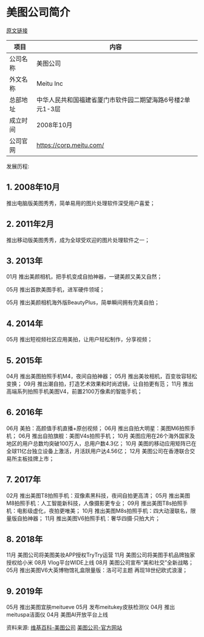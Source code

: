 # 美图公司简介

[原文链接](https://www.it-this-year.com/2020/04/24/303)

|项目|内容|
|-----|-----|
|公司名称|美图公司|
|外文名称|Meitu Inc|
|总部地址|中华人民共和国福建省厦门市软件园二期望海路6号楼2单元1-3层|
|成立时间|2008年10月|
|公司官网|https://corp.meitu.com/|

发展历程:

## 1. 2008年10月 

推出电脑版美图秀秀，简单易用的图片处理软件深受用户喜爱；

## 2. 2011年2月

推出移动版美图秀秀，成为全球受欢迎的图片处理软件之一；

## 3. 2013年

01月 推出美颜相机，把手机变成自拍神器，一键美颜又美又自然；

05月 推出首款美图手机，进军硬件领域；

05月 推出美颜相机海外版BeautyPlus，简单瞬间拥有完美自拍；

## 4. 2014年

05月 推出短视频社区应用美拍，让用户轻松制作，分享视频；

## 5. 2015年

04月 推出美图拍照手机M4，夜间自拍神器；
05月 推出美妆相机，百变妆容轻松变换；
09月 推出潮自拍，打造艺术效果和时尚滤镜，让自拍更有范；
11月 推出高端系列拍照手机美图V4，前置2100万像素的智能手机；

## 6. 2016年

06月 美拍：高颜值手机直播+原创视频；
06月 推出自拍大明星：美图M6拍照手机；
06月 推出自拍旗舰：美图V4s拍照手机；
10月 美图应用在26个海外国家及地区的用户总数均突破100万人，总用户数4.3亿；
10月 美图的移动应用矩阵已在全球11亿台独立设备上激活，月活跃用户达4.56亿；
12月 美图公司在香港联合交易所主板挂牌上市；

## 7. 2017年

02月 推出美图T8拍照手机：双像素黑科技，夜间自拍更高清；
05月 推出美图M8拍照手机：人工智能新科技，人像摄影更专业；
09月 推出美图T8s拍照手机：电影级虚化，夜拍更唯美；
10月 推出美图M8s拍照手机：四大动漫联名，限量版自拍神器；
11月 推出美图V6拍照手机：奢华四摄·只拍大片；

## 8. 2018年

11月 美图公司将美图美妆APP授权TryTry运营
11月 美图公司将美图手机品牌独家授权给小米
08月 Vlog平台WIDE上线
08月 美图公司宣布“美和社交”全新战略；
05月 推出美图V6大英博物馆礼盒限量版：洛可可主题 再现18世纪欧式浪漫；

## 9. 2019年

05月 推出美图宜肤meitueve
05月 发布meitukey皮肤检测仪
04月 推出meituspa洁面仪
04月 美图AI开放平台上线

资料来源:
[维基百科-美图公司](https://zh.wikipedia.org/zh-cn/%E7%BE%8E%E5%9B%BE)
[美图公司-官方网站](https://corp.meitu.com/about/history/)